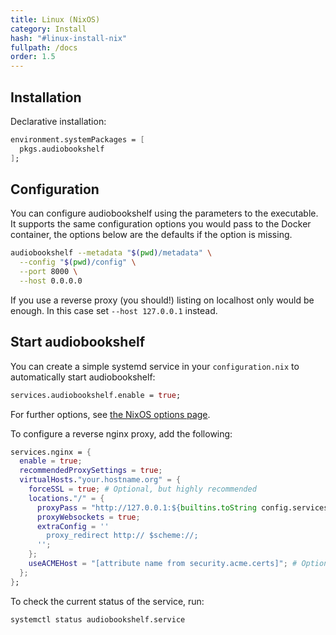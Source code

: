 ```yaml
---
title: Linux (NixOS)
category: Install
hash: "#linux-install-nix"
fullpath: /docs
order: 1.5
---
```


## Installation

Declarative installation:
```nix
environment.systemPackages = [
  pkgs.audiobookshelf
];
```


## Configuration

You can configure audiobookshelf using the parameters to the executable.
It supports the same configuration options you would pass to the Docker container,
the options below are the defaults if the option is missing.

```bash
audiobookshelf --metadata "$(pwd)/metadata" \
  --config "$(pwd)/config" \
  --port 8000 \
  --host 0.0.0.0
```

If you use a reverse proxy (you should!) listing on localhost only would be enough.
In this case set `--host 127.0.0.1` instead.

## Start audiobookshelf

You can create a simple systemd service in your `configuration.nix` to automatically start
audiobookshelf:

```nix
services.audiobookshelf.enable = true;
```
For further options, see [the NixOS options page](https://search.nixos.org/options?channel=unstable&from=0&size=50&sort=relevance&type=packages&query=services.audiobookshelf).

To configure a reverse nginx proxy, add the following:
```nix
services.nginx = {
  enable = true;
  recommendedProxySettings = true;
  virtualHosts."your.hostname.org" = {
    forceSSL = true; # Optional, but highly recommended
    locations."/" = {
      proxyPass = "http://127.0.0.1:${builtins.toString config.services.audiobookshelf.port}";
      proxyWebsockets = true;
      extraConfig = ''
        proxy_redirect http:// $scheme://;
      '';
    };
    useACMEHost = "[attribute name from security.acme.certs]"; # Optional, but highly recommended
  };
};
```

To check the current status of the service, run:

```bash
systemctl status audiobookshelf.service
```

